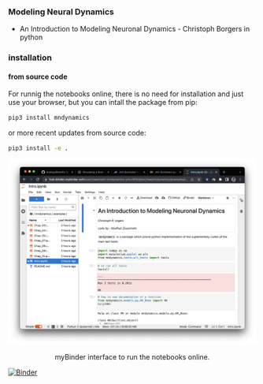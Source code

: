 ### Modeling Neural Dynamics
-  An Introduction to Modeling Neuronal Dynamics - Christoph Borgers in python

### installation

<!-- #### from pip
```sh
pip3 install mndynamics
``` -->

#### from source code
For runnig the notebooks online, there is no need for installation and just 
use your browser, but you can intall the package from pip:

```sh
pip3 install mndynamics
```
or more recent updates from source code:

```sh
pip3 install -e .
```


![Cover](https://github.com/Ziaeemehr/mndynamics/blob/main/Screenshot%202022-12-20%20at%2023.24.36.png )
<p align="center">
 myBinder interface to run the notebooks online. 
</p>

[![Binder](https://mybinder.org/badge_logo.svg)](https://mybinder.org/v2/gh/Ziaeemehr/mndynamics/main?labpath=mndynamics%2Fexamples%2FIntro.ipynb)
